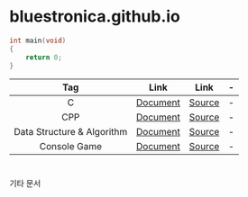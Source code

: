 # bluestronica.github.io
```c
int main(void)
{
    return 0;
}
```

| Tag | Link | Link | - |
|:-:|:-:|:-:|:-:|
| C | [Document](https://bluestronica.github.io/) | [Source](https://bluestronica.github.io/) | - |
| CPP | [Document](https://bluestronica.github.io/CPP/) | [Source](https://bluestronica.github.io/) | - |
| Data Structure & Algorithm | [Document](https://bluestronica.github.io/) | [Source](https://bluestronica.github.io/) | - |
| Console Game | [Document](https://bluestronica.github.io/) | [Source](https://bluestronica.github.io/) | - |


#

기타 문서
